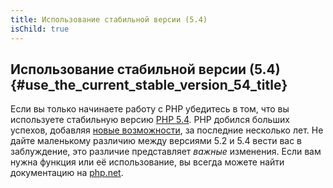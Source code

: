 ```yaml
---
title: Использование стабильной версии (5.4)
isChild: true
---
```


## Использование стабильной версии (5.4) {#use_the_current_stable_version_54_title}

Если вы только начинаете работу с PHP убедитесь в том, что вы используете стабильную версию [PHP 5.4][php-release]. PHP добился больших успехов, добавляя [новые возможности](#language_highlights), за последние несколько лет. Не дайте маленькому различию между версиями 5.2 и 5.4 вести вас в заблуждение, это различие представляет _важные_ изменения. Если вам нужна функция или её использование, вы всегда можете найти документацию на [php.net][php-docs].

[php-release]: http://www.php.net/downloads.php
[php-docs]: http://www.php.net/manual/ru/
